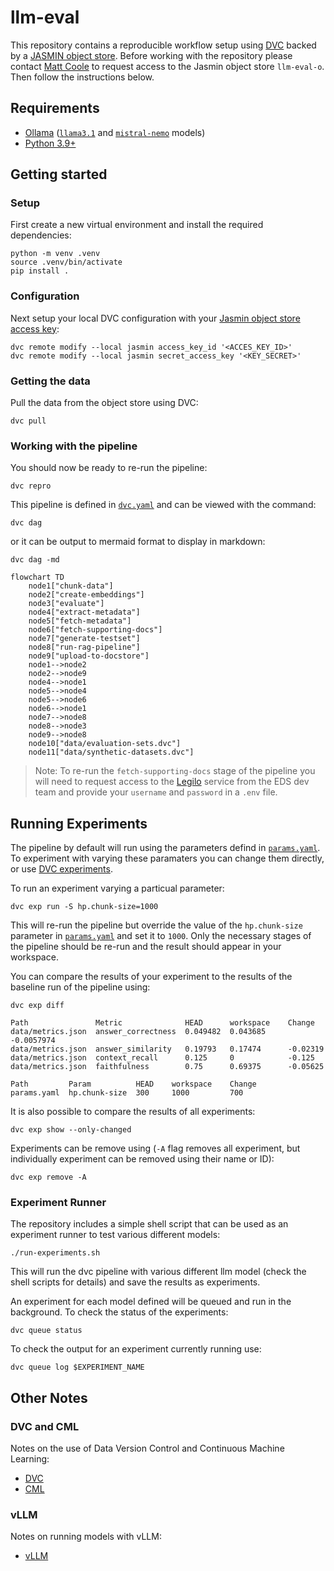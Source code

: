 # llm-eval
This repository contains a reproducible workflow setup using [DVC](https://dvc.org/) backed by a [JASMIN object store](https://help.jasmin.ac.uk/docs/short-term-project-storage/using-the-jasmin-object-store/). Before working with the repository please contact [Matt Coole](mailto:matcoo@ceh.ac.uk) to request access to the Jasmin object store `llm-eval-o`. Then follow the instructions below.

## Requirements
- [Ollama](https://ollama.com/download) ([`llama3.1`](https://ollama.com/library/llama3.1) and [`mistral-nemo`](https://ollama.com/library/mistral-nemo) models)
- [Python 3.9+](https://www.python.org/downloads/)

## Getting started
### Setup
First create a new virtual environment and install the required dependencies:
```shell
python -m venv .venv
source .venv/bin/activate
pip install .
```
### Configuration
Next setup your local DVC configuration with your [Jasmin object store access key](https://help.jasmin.ac.uk/docs/short-term-project-storage/using-the-jasmin-object-store/#creating-an-access-key-and-secret):
```shell
dvc remote modify --local jasmin access_key_id '<ACCES_KEY_ID>'
dvc remote modify --local jasmin secret_access_key '<KEY_SECRET>'
```
### Getting the data
Pull the data from the object store using DVC:
```shell
dvc pull
```
### Working with the pipeline
You should now be ready to re-run the pipeline:
```shell
dvc repro
```
This pipeline is defined in [`dvc.yaml`](dvc.yaml) and can be viewed with the command:
```shell
dvc dag
```
or it can be output to mermaid format to display in markdown:
```shell
dvc dag -md
```
```mermaid
flowchart TD
	node1["chunk-data"]
	node2["create-embeddings"]
	node3["evaluate"]
	node4["extract-metadata"]
	node5["fetch-metadata"]
	node6["fetch-supporting-docs"]
	node7["generate-testset"]
	node8["run-rag-pipeline"]
	node9["upload-to-docstore"]
	node1-->node2
	node2-->node9
	node4-->node1
	node5-->node4
	node5-->node6
	node6-->node1
	node7-->node8
	node8-->node3
	node9-->node8
	node10["data/evaluation-sets.dvc"]
	node11["data/synthetic-datasets.dvc"]
```
> Note: To re-run the `fetch-supporting-docs` stage of the pipeline you will need to request access to the [Legilo](https://legilo.eds-infra.ceh.ac.uk/) service from the EDS dev team and provide your `username` and `password` in a `.env` file.

## Running Experiments
The pipeline by default will run using the parameters defind in [`params.yaml`](params.yaml). To experiment with varying these paramaters you can change them directly, or use [DVC experiments](). 

To run an experiment varying a particual parameter:
```shell
dvc exp run -S hp.chunk-size=1000
```
This will re-run the pipeline but override the value of the `hp.chunk-size` parameter in [`params.yaml`](params.yaml) and set it to `1000`. Only the necessary stages of the pipeline should be re-run and the result should appear in your workspace.

You can compare the results of your experiment to the results of the baseline run of the pipeline using:
```shell
dvc exp diff
```
```shell
Path               Metric              HEAD      workspace    Change
data/metrics.json  answer_correctness  0.049482  0.043685     -0.0057974
data/metrics.json  answer_similarity   0.19793   0.17474      -0.02319
data/metrics.json  context_recall      0.125     0            -0.125
data/metrics.json  faithfulness        0.75      0.69375      -0.05625

Path         Param          HEAD    workspace    Change
params.yaml  hp.chunk-size  300     1000         700
```

It is also possible to compare the results of all experiments:
```shell
dvc exp show --only-changed
```
Experiments can be remove using (`-A` flag removes all experiment, but individually experiment can be removed using their name or ID):
```shell
dvc exp remove -A
```
### Experiment Runner
The repository includes a simple shell script that can be used as an experiment runner to test various different models:
```shell
./run-experiments.sh
```
This will run the dvc pipeline with various different llm model (check the shell scripts for details) and save the results as experiments. 

An experiment for each model defined will be queued and run in the background. To check the status of the experiments:
```shell
dvc queue status
```
To check the output for an experiment currently running use:
```shell
dvc queue log $EXPERIMENT_NAME
```
## Other Notes

### DVC and CML
Notes on the use of Data Version Control and Continuous Machine Learning:
- [DVC](dvc.md)
- [CML](cml.md)

### vLLM
Notes on running models with vLLM:
- [vLLM](vllm.md)
